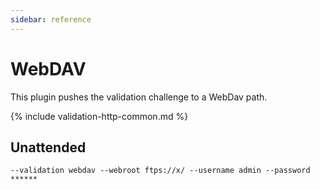 ```yaml
---
sidebar: reference
---
```


# WebDAV
This plugin pushes the validation challenge to a WebDav path.

{% include validation-http-common.md %}

## Unattended 
`--validation webdav --webroot ftps://x/ --username admin --password ******`